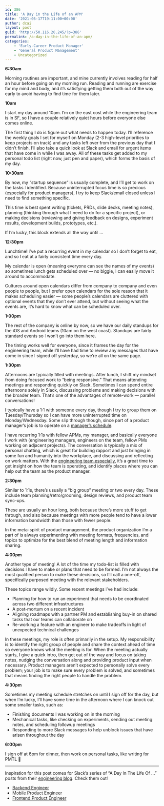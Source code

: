 ```yaml
---
id: 386
title: 'A Day in the Life of an APM'
date: '2021-05-17T19:11:00+00:00'
author: dcai
layout: post
guid: 'http://50.116.20.245/?p=386'
permalink: /a-day-in-the-life-of-an-apm/
categories:
    - 'Early-Career Product Manager'
    - 'General Product Management'
    - Uncategorized
---
```


**6:30am**

Morning routines are important, and mine currently involves reading for half an hour before going on my morning run. Reading and running are exercise for my mind and body, and it’s satisfying getting them both out of the way early to avoid having to find time for them later.

**10am**

I start my day around 10am. I’m on the east cost while the engineering team is in SF, so I have a couple relatively quiet hours before everyone else comes online.

The first thing I do is figure out what needs to happen today. I’ll reference the weekly goals I set for myself on Monday (2-3 high-level priorities to keep projects on track) and any tasks left over from the previous day that I didn’t finish. I’ll also take a quick look at Slack and email for urgent items that have come in while I was away. All of these tasks get added to my personal todo list (right now, just pen and paper), which forms the basis of my day.

**10:30am**

By now, my “startup sequence” is usually complete, and I’ll get to work on the tasks I identified. Because uninterrupted focus time is so precious (especially for product managers), I try to keep Slack/email closed unless I need to find something specific.

This time is best spent writing (tickets, PRDs, slide decks, meeting notes), planning (thinking through what I need to do for a specific project), or making decisions (reviewing and giving feedback on designs, experiment results, development builds, prototypes, etc.).

If I’m lucky, this block extends all the way until …

**12:30pm**

Lunchtime! I’ve put a recurring event in my calendar so I don’t forget to eat, and so I eat at a fairly consistent time every day.

My calendar is open (meaning everyone can see the names of my events) so sometimes lunch gets scheduled over — no biggie, I can easily move it around to accommodate.

Cultures around open calendars differ from company to company and even people to people, but I prefer open calendars for the sole reason that it makes scheduling easier — some people’s calendars are cluttered with optional events that they don’t ever attend, but without seeing what the events are, it’s hard to know what can be scheduled over.

**1:00pm**

The rest of the company is online by now, so we have our daily standups for the iOS and Android teams (10am on the west coast). Standups are fairly standard events so I won’t go into them here.

The timing works well for everyone, since it frames the day for the engineering team, while I’ll have had time to review any messages that have come in since I signed off yesterday, so we’re all on the same page.

**1:30pm**

Afternoons are typically filled with meetings. After lunch, I shift my mindset from doing focused work to “being responsive.” That means attending meetings and responding quickly on Slack. Sometimes I can spend entire afternoons solely in Slack, discussing problems and making decisions with the broader team. That’s one of the advantages of remote-work — parallel conversations!

I typically have a 1:1 with someone every day, though I try to group them on Tuesday/Thursday so I can have more uninterrupted time on Monday/Wednesday. Some slip through though, since part of a product manager’s job is to operate on a [manager’s schedule](http://paulgraham.com/makersschedule.html).

I have recurring 1:1s with fellow APMs, my manager, and basically everyone I work with (engineering managers, engineers on the team, fellow PMs working on adjacent projects). The conversation is typically a mix of personal chatting, which is great for building rapport and just bringing in some fun and humanity into the workplace, and discussing and reflecting on work matters. With the [engineering team especially](http://pmtechlessons.com/one-on-ones-with-engineers), it’s a great time to get insight on how the team is operating, and identify places where you can help out the team as the product manager.

**2:30pm**

Similar to 1:1s, there’s usually a “big group” meeting or two every day. These include team planning/retro/grooming, design reviews, and product team sync-ups.

These are usually an hour long, both because there’s more stuff to get through, and also because meetings with more people tend to have a lower information bandwidth than those with fewer people.

In the meta-spirit of product management, the product organization I’m a part of is always experimenting with meeting formats, frequencies, and topics to optimize for the best blend of meeting length and information sharing.

**4:00pm**

Another type of meeting! A lot of the time my todo-list is filled with decisions I have to make or plans that need to be formed. I’m not always the most qualified person to make these decisions, so I’ll call a one-off, specifically purposed meeting with the relevant stakeholders.

These topics range wildly. Some recent meetings I’ve had include:

- Planning for how to run an experiment that needs to be coordinated across two different infrastructures
- A post-mortum on a recent incident
- Aligning roadmaps with a partner PM and establishing buy-in on shared tasks that our teams can collaborate on
- Re-working a feature with an engineer to make tradeoffs in light of unexpected technical challenges

In these meetings, my role is often primarily in the setup. My responsibility is to identify the right group of people and share the context ahead of time so everyone knows what the meeting is for. When the meeting actually starts, I give a quick intro, then get out of the way and focus on taking notes, nudging the conversation along and providing product input when necessary. Product managers aren’t expected to personally solve every problem; your job is to make sure every problem is solved, and sometimes that means finding the right people to handle the problem.

**4:30pm**

Sometimes my meeting schedule stretches on until I sign off for the day, but when I’m lucky, I’ll have some time in the afternoon where I can knock out some smaller tasks, such as:

- Finishing documents I was working on in the morning
- Mechanical tasks, like checking on experiments, sending out meeting notes, and scheduling followup meetings
- Responding to more Slack messages to help unblock issues that have arisen throughout the day

**6:00pm**

I sign off at 6pm for dinner, then work on personal tasks, like writing for PMTL 🙂

- - - - - -

Inspiration for this post comes for Slack’s series of “A Day In The Life Of …” posts from their [engineering blog](https://slack.engineering/). Check them out!

- [Backend Engineer](https://slack.engineering/a-day-in-the-life-of-a-backend-platform-engineer-at-slack-pune/)
- [Mobile Product Engineer](https://slack.engineering/a-day-in-the-life-of-a-mobile-product-engineer-at-slack/)
- [Frontend Product Engineer](https://slack.engineering/a-day-in-the-life-of-a-frontend-product-engineer-at-slack/)﻿